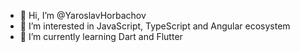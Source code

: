 - 👋 Hi, I’m @YaroslavHorbachov
- 👀 I’m interested in JavaScript, TypeScript and Angular ecosystem
- 🌱 I’m currently learning Dart and Flutter

<!---
YaroslavHorbachov/YaroslavHorbachov is a ✨ special ✨ repository because its `README.md` (this file) appears on your GitHub profile.
You can click the Preview link to take a look at your changes.
--->
